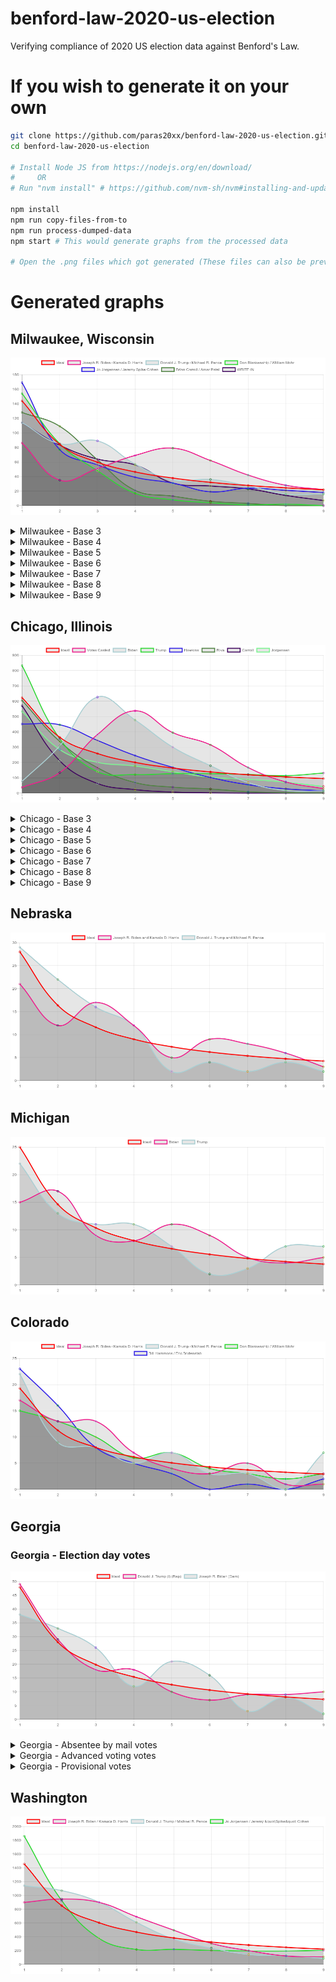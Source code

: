 # benford-law-2020-us-election
Verifying compliance of 2020 US election data against Benford's Law.

# If you wish to generate it on your own
```sh
git clone https://github.com/paras20xx/benford-law-2020-us-election.git
cd benford-law-2020-us-election

# Install Node JS from https://nodejs.org/en/download/
#     OR
# Run "nvm install" # https://github.com/nvm-sh/nvm#installing-and-updating

npm install
npm run copy-files-from-to
npm run process-dumped-data
npm start # This would generate graphs from the processed data

# Open the .png files which got generated (These files can also be previewed from README.md)
```

# Generated graphs

## Milwaukee, Wisconsin
![Milwaukee](./dump/milwaukee/vote-count/milwaukee-graph.png)

<details>
  <summary>Milwaukee - Base 3</summary>
  <p><img alt="Milwaukee - Base 3" src="dump/milwaukee/vote-count/milwaukee-graph-base-3.png"></p>
</details>
<details>
  <summary>Milwaukee - Base 4</summary>
  <p><img alt="Milwaukee - Base 4" src="dump/milwaukee/vote-count/milwaukee-graph-base-4.png"></p>
</details>
<details>
  <summary>Milwaukee - Base 5</summary>
  <p><img alt="Milwaukee - Base 5" src="dump/milwaukee/vote-count/milwaukee-graph-base-5.png"></p>
</details>
<details>
  <summary>Milwaukee - Base 6</summary>
  <p><img alt="Milwaukee - Base 6" src="dump/milwaukee/vote-count/milwaukee-graph-base-6.png"></p>
</details>
<details>
  <summary>Milwaukee - Base 7</summary>
  <p><img alt="Milwaukee - Base 7" src="dump/milwaukee/vote-count/milwaukee-graph-base-7.png"></p>
</details>
<details>
  <summary>Milwaukee - Base 8</summary>
  <p><img alt="Milwaukee - Base 8" src="dump/milwaukee/vote-count/milwaukee-graph-base-8.png"></p>
</details>
<details>
  <summary>Milwaukee - Base 9</summary>
  <p><img alt="Milwaukee - Base 9" src="dump/milwaukee/vote-count/milwaukee-graph-base-9.png"></p>
</details>

## Chicago, Illinois
![Chicago](./dump/chicago/vote-count/chicago-graph.png)

<details>
  <summary>Chicago - Base 3</summary>
  <p><img alt="Chicago - Base 3" src="dump/chicago/vote-count/chicago-graph-base-3.png"></p>
</details>
<details>
  <summary>Chicago - Base 4</summary>
  <p><img alt="Chicago - Base 4" src="dump/chicago/vote-count/chicago-graph-base-4.png"></p>
</details>
<details>
  <summary>Chicago - Base 5</summary>
  <p><img alt="Chicago - Base 5" src="dump/chicago/vote-count/chicago-graph-base-5.png"></p>
</details>
<details>
  <summary>Chicago - Base 6</summary>
  <p><img alt="Chicago - Base 6" src="dump/chicago/vote-count/chicago-graph-base-6.png"></p>
</details>
<details>
  <summary>Chicago - Base 7</summary>
  <p><img alt="Chicago - Base 7" src="dump/chicago/vote-count/chicago-graph-base-7.png"></p>
</details>
<details>
  <summary>Chicago - Base 8</summary>
  <p><img alt="Chicago - Base 8" src="dump/chicago/vote-count/chicago-graph-base-8.png"></p>
</details>
<details>
  <summary>Chicago - Base 9</summary>
  <p><img alt="Chicago - Base 9" src="dump/chicago/vote-count/chicago-graph-base-9.png"></p>
</details>


## Nebraska
![Nebraska](./dump/nebraska/vote-count/nebraska-graph.png)

## Michigan
![Michigan](./dump/michigan/vote-count/michigan-graph.png)

## Colorado
![Colorado](./dump/colorado/vote-count/colorado-election-day-votes-graph.png)

## Georgia

### Georgia - Election day votes
![Georgia - Election day votes](./dump/georgia/vote-count/georgia-election-day-votes-graph.png)

<details>
  <summary>Georgia - Absentee by mail votes</summary>
  <p><img alt="Georgia - Absentee by mail votes" src="dump/georgia/vote-count/georgia-absentee-by-mail-votes-graph.png"></p>
</details>

<details>
  <summary>Georgia - Advanced voting votes</summary>
  <p><img alt="Georgia - Advanced voting votes" src="dump/georgia/vote-count/georgia-advanced-voting-votes-graph.png"></p>
</details>

<details>
  <summary>Georgia - Provisional votes</summary>
  <p><img alt="Georgia - Provisional votes" src="dump/georgia/vote-count/georgia-provisional-votes-graph.png"></p>
</details>

## Washington
![Washington](./dump/washington/vote-count/washington-graph.png)
